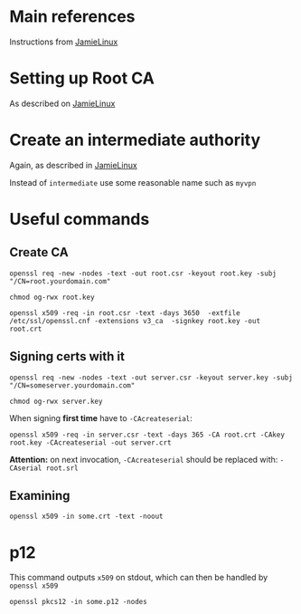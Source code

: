Main references
===============

Instructions from [JamieLinux](https://jamielinux.com/docs/openssl-certificate-authority/index.html)



Setting up Root CA
==================

As described on [JamieLinux](https://jamielinux.com/docs/openssl-certificate-authority/create-the-root-pair.html)


Create an intermediate authority
================================

Again, as described in [JamieLinux](https://jamielinux.com/docs/openssl-certificate-authority/create-the-intermediate-pair.html)

Instead of `intermediate` use some reasonable name such as `myvpn`


Useful commands
===============

Create CA
---------

    openssl req -new -nodes -text -out root.csr -keyout root.key -subj "/CN=root.yourdomain.com"

    chmod og-rwx root.key

    openssl x509 -req -in root.csr -text -days 3650  -extfile /etc/ssl/openssl.cnf -extensions v3_ca  -signkey root.key -out root.crt

Signing certs with it
---------------------

    openssl req -new -nodes -text -out server.csr -keyout server.key -subj "/CN=someserver.yourdomain.com"

    chmod og-rwx server.key

When signing __first time__ have to `-CAcreateserial`:

    openssl x509 -req -in server.csr -text -days 365 -CA root.crt -CAkey root.key -CAcreateserial -out server.crt

__Attention:__ on next invocation, `-CAcreateserial` should be replaced with: `-CAserial root.srl`

Examining
---------

    openssl x509 -in some.crt -text -noout

p12
===

This command outputs `x509` on stdout, which can then be handled by `openssl x509`

    openssl pkcs12 -in some.p12 -nodes 
